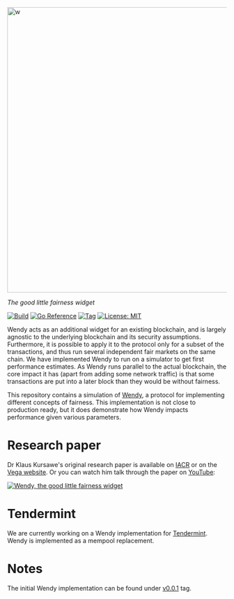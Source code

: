 <img width="654" alt="w" src="https://user-images.githubusercontent.com/13255539/94933906-ee1d5b80-04c2-11eb-96f1-f65cde7ce83f.png">

_The good little fairness widget_

[![Build](https://github.com/vegaprotocol/wendy/actions/workflows/test.yml/badge.svg)](https://github.com/vegaprotocol/wendy/actions)
[![Go Reference](https://pkg.go.dev/badge/github.com/vegaprotocol/wendy.svg)](https://pkg.go.dev/github.com/vegaprotocol/wendy)
[![Tag](https://badgen.net/github/tag/vegaprotocol/wendy)](https://github.com/vegaprotocol/wendy/releases/latest)
[![License: MIT](https://img.shields.io/badge/License-MIT-yellow.svg)](https://github.com/vegaprotocol/wendy/blob/main/LICENSE.md)

Wendy acts as an additional widget for an existing blockchain, and is largely agnostic to the underlying blockchain and its security assumptions.
Furthermore, it is possible to apply it to the protocol only for a subset of the transactions, and thus run several independent fair markets on the same chain.
We have implemented Wendy to run on a simulator to get first performance estimates.
As Wendy runs parallel to the actual blockchain, the core impact it has (apart from adding some network traffic) is that some transactions are put into a later block than they would be without fairness.

This repository contains a simulation of [Wendy](https://eprint.iacr.org/2020/885), a protocol for implementing different concepts of fairness.
This implementation is not close to production ready, but it does demonstrate how Wendy impacts performance given various parameters.

# Research paper
Dr Klaus Kursawe's original research paper is available on [IACR](https://eprint.iacr.org/2020/885) or on the [Vega website](https://vega.xyz/background#published-papers). Or you can watch him talk through the paper on [YouTube](https://www.youtube.com/watch?v=tU3CYpT5-qM):

[![Wendy, the good little fairness widget](https://img.youtube.com/vi/tU3CYpT5-qM/0.jpg)](https://www.youtube.com/watch?v=tU3CYpT5-qM)

# Tendermint
We are currently working on a Wendy implementation for [Tendermint](https://github.com/vegaprotocol/wendy/blob/main/tendermint/README.md).
Wendy is implemented as a mempool replacement.

# Notes
The initial Wendy implementation can be found under [v0.0.1](https://github.com/vegaprotocol/wendy/tree/v0.0.1) tag.

